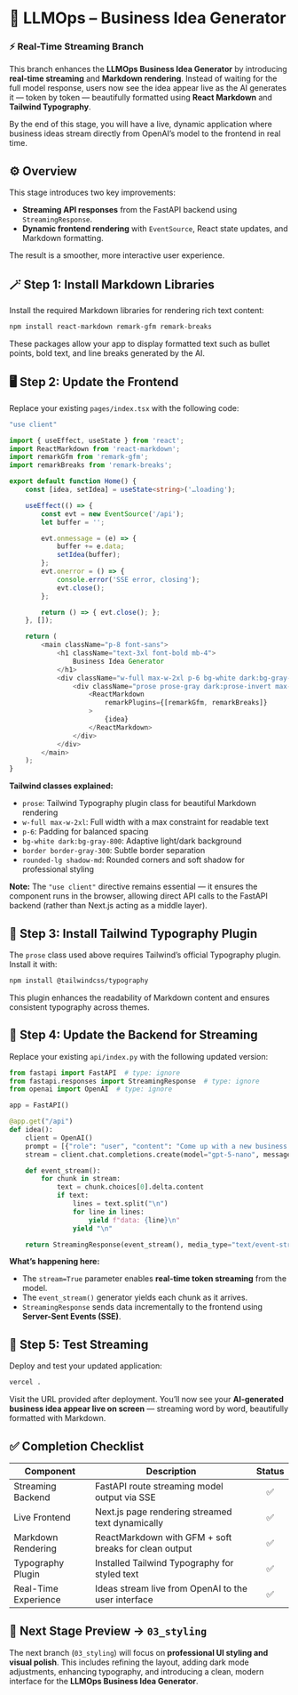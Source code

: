 # 🚀 LLMOps – Business Idea Generator

### ⚡ Real-Time Streaming Branch

This branch enhances the **LLMOps Business Idea Generator** by introducing **real-time streaming** and **Markdown rendering**.
Instead of waiting for the full model response, users now see the idea appear live as the AI generates it — token by token — beautifully formatted using **React Markdown** and **Tailwind Typography**.

By the end of this stage, you will have a live, dynamic application where business ideas stream directly from OpenAI’s model to the frontend in real time.

## ⚙️ Overview

This stage introduces two key improvements:

* **Streaming API responses** from the FastAPI backend using `StreamingResponse`.
* **Dynamic frontend rendering** with `EventSource`, React state updates, and Markdown formatting.

The result is a smoother, more interactive user experience.

## 🪄 Step 1: Install Markdown Libraries

Install the required Markdown libraries for rendering rich text content:

```bash
npm install react-markdown remark-gfm remark-breaks
```

These packages allow your app to display formatted text such as bullet points, bold text, and line breaks generated by the AI.

## 🖥️ Step 2: Update the Frontend

Replace your existing `pages/index.tsx` with the following code:

```typescript
"use client"

import { useEffect, useState } from 'react';
import ReactMarkdown from 'react-markdown';
import remarkGfm from 'remark-gfm';
import remarkBreaks from 'remark-breaks';

export default function Home() {
    const [idea, setIdea] = useState<string>('…loading');

    useEffect(() => {
        const evt = new EventSource('/api');
        let buffer = '';

        evt.onmessage = (e) => {
            buffer += e.data;
            setIdea(buffer);
        };
        evt.onerror = () => {
            console.error('SSE error, closing');
            evt.close();
        };

        return () => { evt.close(); };
    }, []);

    return (
        <main className="p-8 font-sans">
            <h1 className="text-3xl font-bold mb-4">
                Business Idea Generator
            </h1>
            <div className="w-full max-w-2xl p-6 bg-white dark:bg-gray-800 border border-gray-300 dark:border-gray-600 rounded-lg shadow-md">
                <div className="prose prose-gray dark:prose-invert max-w-none">
                    <ReactMarkdown 
                        remarkPlugins={[remarkGfm, remarkBreaks]}
                    >
                        {idea}
                    </ReactMarkdown>
                </div>
            </div>
        </main>
    );
}
```

**Tailwind classes explained:**

* `prose`: Tailwind Typography plugin class for beautiful Markdown rendering
* `w-full max-w-2xl`: Full width with a max constraint for readable text
* `p-6`: Padding for balanced spacing
* `bg-white dark:bg-gray-800`: Adaptive light/dark background
* `border border-gray-300`: Subtle border separation
* `rounded-lg shadow-md`: Rounded corners and soft shadow for professional styling

**Note:** The `"use client"` directive remains essential — it ensures the component runs in the browser, allowing direct API calls to the FastAPI backend (rather than Next.js acting as a middle layer).

## 🎨 Step 3: Install Tailwind Typography Plugin

The `prose` class used above requires Tailwind’s official Typography plugin. Install it with:

```bash
npm install @tailwindcss/typography
```

This plugin enhances the readability of Markdown content and ensures consistent typography across themes.

## 🔄 Step 4: Update the Backend for Streaming

Replace your existing `api/index.py` with the following updated version:

```python
from fastapi import FastAPI  # type: ignore
from fastapi.responses import StreamingResponse  # type: ignore
from openai import OpenAI  # type: ignore

app = FastAPI()

@app.get("/api")
def idea():
    client = OpenAI()
    prompt = [{"role": "user", "content": "Come up with a new business idea for AI Agents"}]
    stream = client.chat.completions.create(model="gpt-5-nano", messages=prompt, stream=True)

    def event_stream():
        for chunk in stream:
            text = chunk.choices[0].delta.content
            if text:
                lines = text.split("\n")
                for line in lines:
                    yield f"data: {line}\n"
                yield "\n"

    return StreamingResponse(event_stream(), media_type="text/event-stream")
```

**What’s happening here:**

* The `stream=True` parameter enables **real-time token streaming** from the model.
* The `event_stream()` generator yields each chunk as it arrives.
* `StreamingResponse` sends data incrementally to the frontend using **Server-Sent Events (SSE)**.

## 🚀 Step 5: Test Streaming

Deploy and test your updated application:

```bash
vercel .
```

Visit the URL provided after deployment.
You’ll now see your **AI-generated business idea appear live on screen** — streaming word by word, beautifully formatted with Markdown.

## ✅ Completion Checklist

| Component            | Description                                           | Status |
| -------------------- | ----------------------------------------------------- | :----: |
| Streaming Backend    | FastAPI route streaming model output via SSE          |    ✅   |
| Live Frontend        | Next.js page rendering streamed text dynamically      |    ✅   |
| Markdown Rendering   | ReactMarkdown with GFM + soft breaks for clean output |    ✅   |
| Typography Plugin    | Installed Tailwind Typography for styled text         |    ✅   |
| Real-Time Experience | Ideas stream live from OpenAI to the user interface   |    ✅   |

## 🧭 Next Stage Preview → `03_styling`

The next branch (`03_styling`) will focus on **professional UI styling and visual polish**.
This includes refining the layout, adding dark mode adjustments, enhancing typography, and introducing a clean, modern interface for the **LLMOps Business Idea Generator**.
